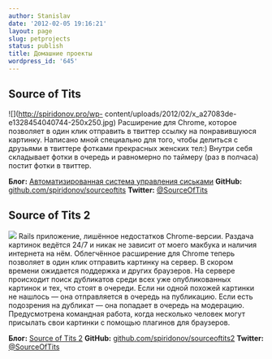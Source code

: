 ```yaml
---
author: Stanislav
date: '2012-02-05 19:16:21'
layout: page
slug: petprojects
status: publish
title: Домашние проекты
wordpress_id: '645'
---
```


## Source of Tits

![](http://spiridonov.pro/wp-
content/uploads/2012/02/x_a27083de-e1328454040744-250x250.jpg) Расширение для
Chrome, которое позволяет в один клик отправить в твиттер ссылку на
понравившуюся картинку. Написано мной специально для того, чтобы делиться с
друзьями в твиттере фотками прекрасных женских тел:) Внутри себя складывает
фотки в очередь и равномерно по таймеру (раз в полчаса) постит фотки в
твиттер.

**Блог:** [Автоматизированная система управления сиськами](http://spiridonov.pro/2012/01/06/tits/) **GitHub:** [github.com/spiridonov/sourceoftits](https://github.com/spiridonov/sourceoftits) **Twitter:** [@SourceOfTits](https://twitter.com/SourceOfTits)  
  

## Source of Tits 2

![](http://spiridonov.pro/wp-content/uploads/2012/02/souceoftits2-250x250.jpg)
Rails приложение, лишённое недостатков Chrome-версии. Раздача картинок ведётся
24/7 и никак не зависит от моего макбука и наличия интернета на нём.
Облегчённое расширение для Chrome теперь позволяет в один клик отправить
картинку на сервер. В скором времени ожидается поддержка и других браузеров.
На сервере происходит поиск дубликатов среди всех уже опубликованных картинок
и тех, что стоят в очереди. Если ни одной похожей картинки не нашлось — она
отправляется в очередь на публикацию. Если есть подозрения на дубликат — она
попадает в очередь на модерацию. Предусмотрена командная работа, когда
несколько человек могут присылать свои картинки с помощью плагинов для
браузеров.

**Блог:** [Source of Tits 2](http://spiridonov.pro/2012/06/20/tits2/) **GitHub:** [github.com/spiridonov/sourceoftits2](https://github.com/spiridonov/sourceoftits2) **Twitter:** [@SourceOfTits](https://twitter.com/SourceOfTits)

